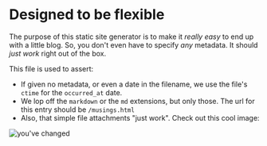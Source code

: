 # Designed to be flexible

The purpose of this static site generator is to make it _really easy_ to end up with a little blog. So, you don't even have to specify _any_ metadata. It should _just work_ right out of the box.

This file is used to assert:

- If given no metadata, or even a date in the filename, we use the file's `ctime` for the `occurred_at` date.
- We lop off the `markdown` or the `md` extensions, but only those. The url for this entry should be `/musings.html`
- Also, that simple file attachments "just work". Check out this cool image:

![you've changed](/youvechanged.jpg)
